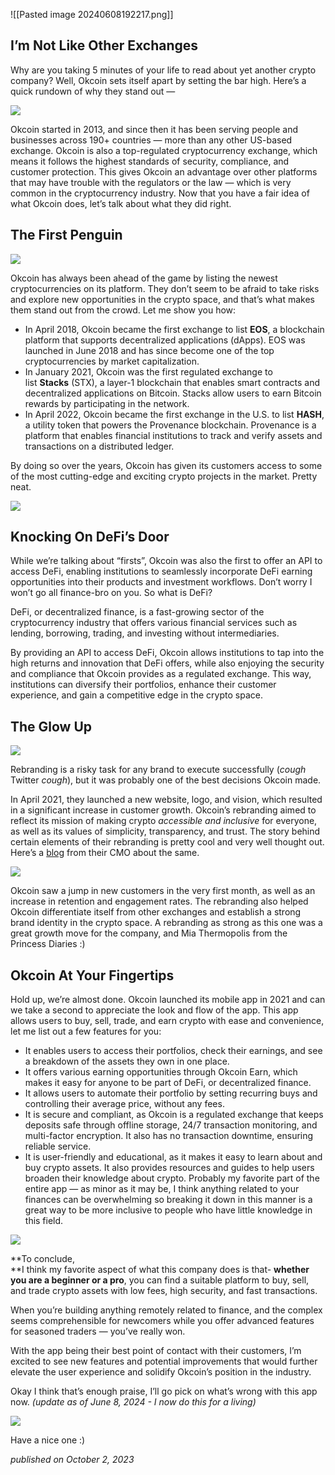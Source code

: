 
![[Pasted image 20240608192217.png]]

## I’m Not Like Other Exchanges
Why are you taking 5 minutes of your life to read about yet another crypto company? Well, Okcoin sets itself apart by setting the bar high. Here’s a quick rundown of why they stand out —

![](https://miro.medium.com/v2/resize:fit:1400/1*SgGrkrfYNpLdkeLa47c_1g.png)

Okcoin started in 2013, and since then it has been serving people and businesses across 190+ countries — more than any other US-based exchange. Okcoin is also a top-regulated cryptocurrency exchange, which means it follows the highest standards of security, compliance, and customer protection. This gives Okcoin an advantage over other platforms that may have trouble with the regulators or the law — which is very common in the cryptocurrency industry. Now that you have a fair idea of what Okcoin does, let’s talk about what they did right.

## The First Penguin

![](https://miro.medium.com/v2/resize:fit:1200/0*b0sfaBRKaOmTnBqg.gif)

Okcoin has always been ahead of the game by listing the newest cryptocurrencies on its platform. They don’t seem to be afraid to take risks and explore new opportunities in the crypto space, and that’s what makes them stand out from the crowd. Let me show you how:

- In April 2018, Okcoin became the first exchange to list **EOS**, a blockchain platform that supports decentralized applications (dApps). EOS was launched in June 2018 and has since become one of the top cryptocurrencies by market capitalization.
- In January 2021, Okcoin was the first regulated exchange to list **Stacks** (STX), a layer-1 blockchain that enables smart contracts and decentralized applications on Bitcoin. Stacks allow users to earn Bitcoin rewards by participating in the network.
- In April 2022, Okcoin became the first exchange in the U.S. to list **HASH**, a utility token that powers the Provenance blockchain. Provenance is a platform that enables financial institutions to track and verify assets and transactions on a distributed ledger.

By doing so over the years, Okcoin has given its customers access to some of the most cutting-edge and exciting crypto projects in the market. Pretty neat.

![](https://miro.medium.com/v2/resize:fit:1400/1*QAz8YQ3J5oah0Y8aEgzIpw.jpeg)

## Knocking On DeFi’s Door

While we’re talking about “firsts”, Okcoin was also the first to offer an API to access DeFi, enabling institutions to seamlessly incorporate DeFi earning opportunities into their products and investment workflows. Don’t worry I won’t go all finance-bro on you. So what is DeFi?

DeFi, or decentralized finance, is a fast-growing sector of the cryptocurrency industry that offers various financial services such as lending, borrowing, trading, and investing without intermediaries.

By providing an API to access DeFi, Okcoin allows institutions to tap into the high returns and innovation that DeFi offers, while also enjoying the security and compliance that Okcoin provides as a regulated exchange. This way, institutions can diversify their portfolios, enhance their customer experience, and gain a competitive edge in the crypto space.

## The Glow Up

![](https://miro.medium.com/v2/resize:fit:996/1*7IQVsJ_DOQ8SvEMoPOxlJQ.gif)

Rebranding is a risky task for any brand to execute successfully (*cough* Twitter *cough*), but it was probably one of the best decisions Okcoin made.

In April 2021, they launched a new website, logo, and vision, which resulted in a significant increase in customer growth. Okcoin’s rebranding aimed to reflect its mission of making crypto _accessible and inclusive_ for everyone, as well as its values of simplicity, transparency, and trust. The story behind certain elements of their rebranding is pretty cool and very well thought out. Here’s a [blog](https://blog.okcoin.com/discovering-our-brand/) from their CMO about the same.

![](https://miro.medium.com/v2/resize:fit:1400/1*o22FTiLQvIzuuvm2DJ9pMg.png)

Okcoin saw a jump in new customers in the very first month, as well as an increase in retention and engagement rates. The rebranding also helped Okcoin differentiate itself from other exchanges and establish a strong brand identity in the crypto space. A rebranding as strong as this one was a great growth move for the company, and Mia Thermopolis from the Princess Diaries :)

## Okcoin At Your Fingertips

Hold up, we’re almost done. Okcoin launched its mobile app in 2021 and can we take a second to appreciate the look and flow of the app. This app allows users to buy, sell, trade, and earn crypto with ease and convenience, let me list out a few features for you:

- It enables users to access their portfolios, check their earnings, and see a breakdown of the assets they own in one place.
- It offers various earning opportunities through Okcoin Earn, which makes it easy for anyone to be part of DeFi, or decentralized finance.
- It allows users to automate their portfolio by setting recurring buys and controlling their average price, without any fees.
- It is secure and compliant, as Okcoin is a regulated exchange that keeps deposits safe through offline storage, 24/7 transaction monitoring, and multi-factor encryption. It also has no transaction downtime, ensuring reliable service.
- It is user-friendly and educational, as it makes it easy to learn about and buy crypto assets. It also provides resources and guides to help users broaden their knowledge about crypto. Probably my favorite part of the entire app — as minor as it may be, I think anything related to your finances can be overwhelming so breaking it down in this manner is a great way to be more inclusive to people who have little knowledge in this field.

![](https://miro.medium.com/v2/resize:fit:1400/1*V9LGUiuYiKUqVvpv3q_D-w.png)

**To conclude,  
**I think my favorite aspect of what this company does is that- **whether you are a beginner or a pro**, you can find a suitable platform to buy, sell, and trade crypto assets with low fees, high security, and fast transactions.

When you’re building anything remotely related to finance, and the complex seems comprehensible for newcomers while you offer advanced features for seasoned traders — you’ve really won.

With the app being their best point of contact with their customers, I’m excited to see new features and potential improvements that would further elevate the user experience and solidify Okcoin’s position in the industry.

Okay I think that’s enough praise, I’ll go pick on what’s wrong with this app now.  _(update as of June 8, 2024 - I now do this for a living)_



![](https://miro.medium.com/v2/resize:fit:700/1*fEBf5Dvm_KDxtTR4Uw7QMg.jpeg)

Have a nice one :)


_published on October 2, 2023_